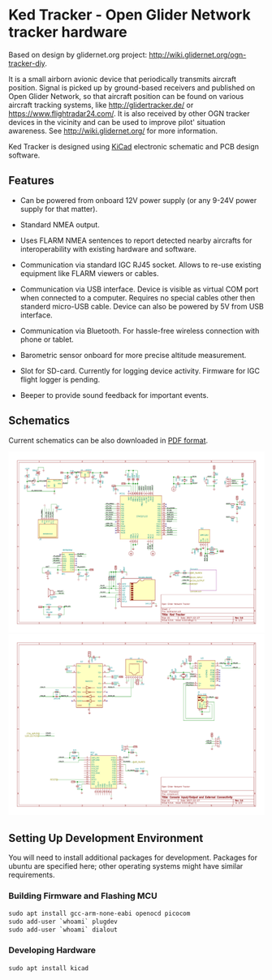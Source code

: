 # Ked Tracker - Open Glider Network tracker hardware

Based on design by glidernet.org project: http://wiki.glidernet.org/ogn-tracker-diy.

It is a small airborn avionic device that periodically transmits aircraft
position. Signal is picked up by ground-based receivers and published on Open
Glider Network, so that aircraft position can be found on  various aircraft
tracking systems, like http://glidertracker.de/ or
https://www.flightradar24.com/. It is also received by other OGN tracker
devices in the vicinity and can be used to improve pilot' situation awareness.
See http://wiki.glidernet.org/ for more information.

Ked Tracker is designed using [KiCad](http://kicad-pcb.org/) electronic schematic and PCB design software.

## Features

* Can be powered from onboard 12V power supply (or any 9-24V power
  supply for that matter).

* Standard NMEA output.

* Uses FLARM NMEA sentences to report detected nearby aircrafts for
  interoperability with existing hardware and software.

* Communication via standard IGC RJ45 socket.
  Allows to re-use existing equipment like FLARM viewers or cables.

* Communication via USB interface. Device is visible as virtual COM port
  when connected to a computer. Requires no special cables other then standerd
  micro-USB cable. Device can also be powered by 5V from USB interface.

* Communication via Bluetooth. For hassle-free wireless connection with
  phone or tablet.

* Barometric sensor onboard for more precise altitude measurement.

* Slot for SD-card. Currently for logging device activity. Firmware for IGC
  flight logger is pending.

* Beeper to provide sound feedback for important events.

## Schematics

Current schematics can be also downloaded in
[PDF format](hardware/render/kedtracker.pdf?raw=true).

![Schematic Page 1](/hardware/render/kedtracker-0.png?raw=true "Schematic Page 1")
![Schematic Page 2](/hardware/render/kedtracker-1.png?raw=true "Schematic Page 2")

## Setting Up Development Environment

You will need to install additional packages for development. Packages for
ubuntu are specified here; other operating systems might have similar
requirements.

### Building Firmware and Flashing MCU

```
sudo apt install gcc-arm-none-eabi openocd picocom
sudo add-user `whoami` plugdev
sudo add-user `whoami` dialout
```

### Developing Hardware

```
sudo apt install kicad
```
